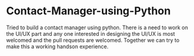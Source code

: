 # Contact-Manager-using-Python
Tried to build a contact manager using python. There is a need to work on the UI/UX part and any one interested in designing the UI/UX is most welcomed and the pull requests are welcomed. Together we can try to make this a working handson experience.
